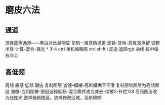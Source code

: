 # 磨皮六法

## 通道
选择蓝色通道——黑白对比最明显
复制一层蓝色通道
滤镜-其他-高反差保留
调整半径
计算-混合-强光 * 3-4
ctrl 单机缩略图
ctrl shift i 反选
返回rgb 曲线
拉中偏右向上

## 高低频
高频 质感
低频 瑕疵
复制图层
滤镜-模糊-高斯模糊至平滑
复制原始图层为高频图层
图像-应用图像-图层选择低频-混合模式改为减去-缩放2-补偿128
高频图层改为线性光
选择低频图层，选择修改区域，高斯模糊

##

##

##

##
